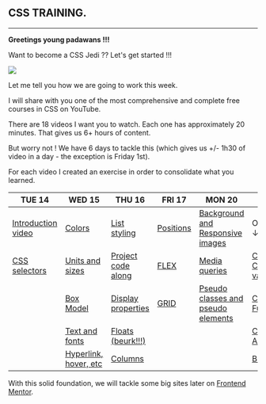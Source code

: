 ## CSS TRAINING.

---

**Greetings young padawans !!!**

Want to become a CSS Jedi ?? Let's get started !!!

![](https://media.giphy.com/media/8hMD9YakVza3452SpN/giphy.gif)

Let me tell you how we are going to work this week.

I will share with you one of the most comprehensive and complete free courses in CSS on YouTube.

There are 18 videos I want you to watch. Each one has approximately 20 minutes. That gives us 6+ hours of content.

But worry not ! We have 6 days to tackle this (which gives us +/- 1h30 of video in a day - the exception is Friday 1st).

For each video I created an exercise in order to consolidate what you learned.

| TUE 14                                                                                                                                | WED 15                                                                                                                                   | THU 16                                                                                                                                         | FRI 17                                                                                                                   | MON 20                                                                                                                                                 |                                                                                                                                          |
| ------------------------------------------------------------------------------------------------------------------------------------- | ---------------------------------------------------------------------------------------------------------------------------------------- | ---------------------------------------------------------------------------------------------------------------------------------------------- | ------------------------------------------------------------------------------------------------------------------------ | ------------------------------------------------------------------------------------------------------------------------------------------------------ | ---------------------------------------------------------------------------------------------------------------------------------------- |
| [Introduction video](https://www.youtube.com/watch?v=0W6qz0-aDaM&list=PL0Zuz27SZ-6Mx9fd9elt80G1bPcySmWit&index=2&ab_channel=DaveGray) | [Colors](https://www.youtube.com/watch?v=Ddc-IIrIot0&list=PL0Zuz27SZ-6Mx9fd9elt80G1bPcySmWit&index=4&ab_channel=DaveGray)                | [List styling](https://www.youtube.com/watch?v=jcThx0U066w&list=PL0Zuz27SZ-6Mx9fd9elt80G1bPcySmWit&index=9&ab_channel=DaveGray)                | [Positions](https://www.youtube.com/watch?v=zqg4A6g9GfA&list=PL0Zuz27SZ-6Mx9fd9elt80G1bPcySmWit&index=14)                | [Background and Responsive images](https://www.youtube.com/watch?v=cLyzBfXI0I0&list=PL0Zuz27SZ-6Mx9fd9elt80G1bPcySmWit&index=17&ab_channel=DaveGray)   | OPTIONAL ↓                                                                                                                               |
| [CSS selectors](https://www.youtube.com/watch?v=QgxkYbGr2II&list=PL0Zuz27SZ-6Mx9fd9elt80G1bPcySmWit&index=3&ab_channel=DaveGray)      | [Units and sizes](https://www.youtube.com/watch?v=_ybQREu-NU0&list=PL0Zuz27SZ-6Mx9fd9elt80G1bPcySmWit&index=5&ab_channel=DaveGray)       | [Project code along](https://www.youtube.com/watch?v=rwTs9NR3Du8&list=PL0Zuz27SZ-6Mx9fd9elt80G1bPcySmWit&index=10&ab_channel=DaveGray)         | [FLEX](https://www.youtube.com/watch?v=B8BFVzbKmPI&list=PL0Zuz27SZ-6Mx9fd9elt80G1bPcySmWit&index=15&ab_channel=DaveGray) | [Media queries](https://www.youtube.com/watch?v=69IbzTWg5PM&list=PL0Zuz27SZ-6Mx9fd9elt80G1bPcySmWit&index=17&pp=iAQB&ab_channel=DaveGray)              | [CSS Custom variables](https://www.youtube.com/watch?v=K_M7D0PfOFM&list=PL0Zuz27SZ-6Mx9fd9elt80G1bPcySmWit&index=21&ab_channel=DaveGray) |
|                                                                                                                                       | [Box Model](https://www.youtube.com/watch?v=L9khsrjMwKw&list=PL0Zuz27SZ-6Mx9fd9elt80G1bPcySmWit&index=6&ab_channel=DaveGray)             | [Display properties](https://www.youtube.com/watch?v=naTAFo2Gyus&list=PL0Zuz27SZ-6Mx9fd9elt80G1bPcySmWit&index=10&pp=iAQB&ab_channel=DaveGray) | [GRID](https://www.youtube.com/watch?v=EaWj2AWI5Es&list=PL0Zuz27SZ-6Mx9fd9elt80G1bPcySmWit&index=16&ab_channel=DaveGray) | [Pseudo classes and pseudo elements](https://www.youtube.com/watch?v=GNmz5dYjdcQ&list=PL0Zuz27SZ-6Mx9fd9elt80G1bPcySmWit&index=20&ab_channel=DaveGray) | [CSS Functions](https://www.youtube.com/watch?v=qWnIadj5b30&list=PL0Zuz27SZ-6Mx9fd9elt80G1bPcySmWit&index=22&ab_channel=DaveGray)        |
|                                                                                                                                       | [Text and fonts](https://www.youtube.com/watch?v=klXyJWlIzuY&list=PL0Zuz27SZ-6Mx9fd9elt80G1bPcySmWit&index=7&t=156s&ab_channel=DaveGray) | [Floats (beurk!!!)](https://www.youtube.com/watch?v=QkvFxXqElQ4&list=PL0Zuz27SZ-6Mx9fd9elt80G1bPcySmWit&index=12&ab_channel=DaveGray)          |                                                                                                                          |                                                                                                                                                        | [CSS Animations](https://www.youtube.com/watch?v=PN5OC1mZlfY&list=PL0Zuz27SZ-6Mx9fd9elt80G1bPcySmWit&index=23&ab_channel=DaveGray)       |
|                                                                                                                                       | [Hyperlink, hover, etc](https://www.youtube.com/watch?v=sORF-Awir70&list=PL0Zuz27SZ-6Mx9fd9elt80G1bPcySmWit&index=8&ab_channel=DaveGray) | [Columns](https://www.youtube.com/watch?v=f0A7moLkAL0&list=PL0Zuz27SZ-6Mx9fd9elt80G1bPcySmWit&index=13&ab_channel=DaveGray)                    |                                                                                                                          |                                                                                                                                                        | [BEM](https://www.youtube.com/watch?v=MNPdifWAAa4&list=PL0Zuz27SZ-6Mx9fd9elt80G1bPcySmWit&index=24&ab_channel=DaveGray)                  |

With this solid foundation, we will tackle some big sites later on [Frontend Mentor](https://www.frontendmentor.io/challenges).
